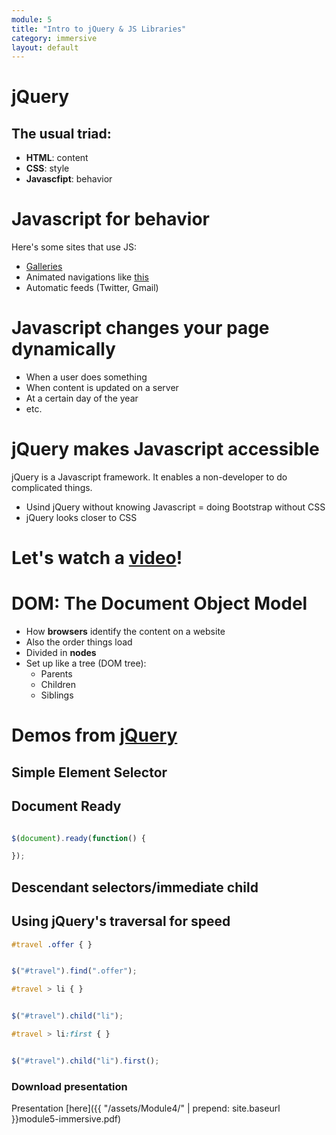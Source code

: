 ```yaml
---
module: 5
title: "Intro to jQuery & JS Libraries"
category: immersive
layout: default
---
```


# jQuery

## The usual triad:

- **HTML**: content
- **CSS**: style
- **Javascfipt**: behavior
	
# Javascript for behavior

Here's some sites that use JS:

- [Galleries](http://gallagalla.com)
- Animated navigations like [this](https://www.140c.com)
- Automatic feeds (Twitter, Gmail)
	
# Javascript changes your page dynamically

- When a user does something
- When content is updated on a server
- At a certain day of the year
- etc.

# jQuery makes Javascript accessible

jQuery is a Javascript framework. It enables a non-developer to do complicated things.

- Usind jQuery without knowing Javascript = doing Bootstrap without CSS
- jQuery looks closer to CSS
	

# Let's watch a [video](http://try.jquery.com/levels/1/sections/2)!

# DOM: The Document Object Model

- How **browsers** identify the content on a website
- Also the order things load
- Divided in **nodes**
- Set up like a tree (DOM tree):
	- Parents
	- Children
	- Siblings

# Demos from [jQuery](http://try.jquery.com/levels/1/sections/3)

## Simple Element Selector

## Document Ready
```javascript

$(document).ready(function() {

});

```

## Descendant selectors/immediate child

## Using jQuery's traversal for speed


```css
#travel .offer { }

```

```javascript

$("#travel").find(".offer");

```

```css
#travel > li { }

```

```javascript

$("#travel").child("li");

```

```css
#travel > li:first { }

```

```javascript

$("#travel").child("li").first();

```

### Download presentation

Presentation [here]({{ "/assets/Module4/" | prepend: site.baseurl }}module5-immersive.pdf)